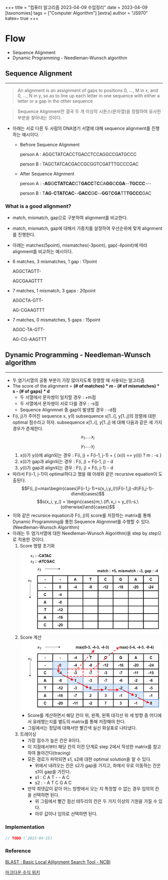 +++
title = "컴퓨터 알고리즘 2023-04-09 수업정리"
date = 2023-04-09
[taxonomies]
tags = ["Computer Algorithm"]
[extra]
author = "JS970"
katex= true
+++
# Flow
- Sequence Alignment
- Dynamic Programming - Needleman-Wunsch algorithm

## Sequence Alignment
---
> An alignment is an assignment of gaps to positions 0, ..., M in x, and 0, ..., N in y, so as to line up each letter in one sequence with either a letter or a gap in the other sequence

>Sequence Alignment란 결국 두 개 이상의 시퀸스(문자열)을 정렬하여 유사한 부분을 찾아내는 것이다.

- 아래는 서로 다른 두 사람의 DNA염기 서열에 대해 sequence alignment를 진행하는 예시이다.
	- Befrore Sequence Alignment

		person A : AGGCTATCACCTGACCTCCAGGCCGATGCCC
		
		person B : TAGCTATCACGACCGCGGTCGATTTGCCCGAC
	- After Sequence Alignment

		person A : -**AG**G**CTATCAC**CT**GACC**T**C**CA**GG**C**CGA**--**TGCCC**---
		
		person B : T**AG**-**CTATCAC**--**GACC**G**C**--**GG**T**CGA**TT**TGCCC**GAC

### What is a good alignment?
- match, mismatch, gap으로 구분하여 alignment를 비교한다.
- match, mismatch, gap에 대해서 가중치를 설정하여 우선순위에 맞게 alignment를 진행한다.
- 아래는 matches(5point), mismatches(-3point), gap(-4point)에 따라 alignment를 비교하는 예시이다.
- 6 matches, 3 mismatches, 1 gap : 17point

	AGGCTAGTT-
	
	AGCGAAGTTT
- 7 matches, 1 mismatch, 3 gaps : 20point

	AGGCTA-GTT-
	
	AG-CGAAGTTT
- 7 matches, 0 mismatches, 5 gaps : 15point

	AGGC-TA-GTT-
	
	AG-CG-AAGTTT

## Dynamic Programming - Needleman-Wunsch algorithm
---
- 두 염기서열의 공통 부분이 가장 많아지도록 정렬할 때 사용되는 알고리즘
- The score of the alignment = **(# of matches) * m - (# of mismatches) * s - (# of gaps) * d**
	- 두 서열에서 문자쌍이 일치할 경우 : +m점
	- 두 서열에서 문자쌍이 서로 다를 경우 : -s점
	- Sequence Alignmnet 중 gap이 발생할 경우 : -d점
- F(i, j)가 주어진 sequence x, y의 subsequence x\[1..i], y\[1..j]의 정렬에 대한 optimal 점수라고 하자. subsequence x\[1..i], y\[1..j] 에 대해 다음과 같은 세 가지 경우가 존재한다.
	$$x_1 ..... x_i $$$$y_1.....y_j$$
	1. x(i)가 y(i)에 align되는 경우 : F(i, j) = F(i-1, j-1) + { (x(i) == y(i)) ? m : -s }
	2. x(i)가 gap과 align되는 경우 : F(i, j) = F(i-1, j) - d
	3. y(i)가 gap과 align되는 경우 : F(i, j) = F(i, j-1) - d
- 따라서 F(i-1, j-1)이 optimal하다고 했을 떄 아래와 같은 recursive equation이 도출된다.$$F(i, j)=max\begin{cases}F(i-1,j-1)+s(x_i,y_i)\\F(i-1,j)-d\\F(i,j-1)-d\end{cases}$$$$s(x_i, y_i) = \begin{cases}m,\ (if\ x_i = y_i)\\-s,\ (otherwise)\end{cases}$$
- 이와 같은 recursice equation과 F(i, j)의 score를 저장하는 matrix를 통해 Dynamic Programming을 통한 Sequence Alignmnet를 수행할 수 있다.(Needleman-Wunsch Algorithm)
- 아래는 두 염기서열에 대한 Needleman-Wunsch Algorithm)을 step by step으로 적용한 것이다.
	1. Score 행렬 초기화![Step1](/image/Algorithm/Needleman-Wunsch_01.png)
	2. Score 계산![Step 2](/image/Algorithm/Needleman-Wunsch_02.png)
		- Score를 계산하면서 해당 칸이 위, 왼쪽, 왼쪽 대각선 위 세 방향 중 어디에서 유래했는지를 별도의 matrix를 통해 저장해야 한다.
		- 그림에서는 정답에 대해서만 빨간색 실선 화살표로 나타냈다.
	3. 트레이싱
		- 가장 점수가 높은 칸은 8이다.
		- 이 지점에서부터 해당 칸의 이전 단계로 step 2에서 작성한 matrix를 참고하여 돌아간다(tracing)
		- 모든 경로가 파악되면 s1, s2에 대한 optimal solution을 알 수 있다.
			- 위에서 내려오는 칸은 s2가 gap을 가지고, 좌에서 우로 이동하는 칸은 s1이 gap을 가진다.
			- s1 : C A T - - A C
			- s2 : - A T C G A C
		- 만약 최댓값이 같아 어느 방향에서 오는 지 특정할 수 없는 경우 임의의 칸을 선택하면 된다.
			- 위 그림에서 빨간 점선 테두리의 칸은 두 가지 이상의 기원을 가질 수 있다.
			- 아무 값이나 임의로 선택하면 된다.

### Implementation
```C++
// TODO (`2023-04-15)
```

### Reference
[BLAST : Basic Local Alilgnment Search Tool - NCBI](https://blast.ncbi.nlm.nih.gov/Blast.cgi)

[마크다운 수식 위키](http://tomoyo.ivyro.net/123/wiki.php/TeX_%EB%B0%8F_LaTeX_%EC%88%98%EC%8B%9D_%EB%AC%B8%EB%B2%95)